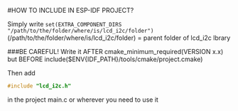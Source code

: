 #HOW TO INCLUDE IN ESP-IDF PROJECT?

Simply write `set(EXTRA_COMPONENT_DIRS "/path/to/the/folder/where/is/lcd_i2c/folder")` (/path/to/the/folder/where/is/lcd_i2c/folder) = parent folder of lcd_i2c lbrary

###BE CAREFUL! Write it AFTER cmake_minimum_required(VERSION x.x) but BEFORE include($ENV{IDF_PATH}/tools/cmake/project.cmake)

Then add
```cpp
#include "lcd_i2c.h"
```
in the project main.c or wherever you need to use it
